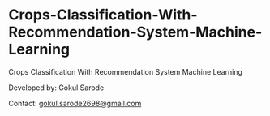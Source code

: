# Crops-Classification-With-Recommendation-System-Machine-Learning
Crops Classification With Recommendation System Machine Learning

Developed by: Gokul Sarode

Contact: gokul.sarode2698@gmail.com
